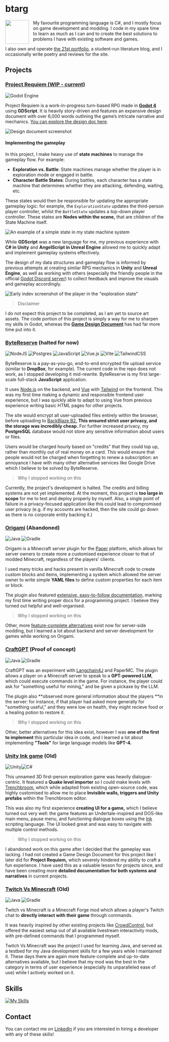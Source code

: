# btarg
<img align='left' height='75' src='https://github.com/btarg/Origami/blob/master/crane.png?raw=true' style='padding-right: 10px;' />

My favourite programming language is C#, and I mostly focus on game development and modding. I code in my spare time to learn as much as I can and to create the best solutions to problems I have with existing software and games.

I also own and operate [the 21st portfolio](https://21stportfolio.com), a student-run literature blog, and I occasionally write poetry and reviews for the site.

## Projects

### [Project Requiem (WIP - current)](https://github.com/btarg/third-person-controller)
![Godot Engine](https://img.shields.io/badge/GODOT-%23FFFFFF.svg?style=for-the-badge&logo=godot-engine)

Project Requiem is a work-in-progress turn-based RPG made in [**Godot 4**](https://godotengine.org) using **GDScript**. It is heavily story-driven and features an expansive design document with over 6,000 words outlining the game’s intricate narrative and mechanics. [You can explore the design doc here](https://docs.google.com/document/d/1ciNLXNb76iGfoPWgEIhHHFKyTaYyUXYv_RmkQ1yvwhU/edit?usp=sharing).

![Design document screenshot](https://i.imgur.com/P0jkkxS.png)


#### Implementing the gameplay
In this project, I make heavy use of **state machines** to manage the gameplay flow. For example:

- **Exploration vs. Battle**: State machines manage whether the player is in exploration mode or engaged in battle.
- **Character Battle States**: During battles, each character has a state machine that determines whether they are attacking, defending, waiting, etc.

These states would then be responsible for updating the appropriate gameplay logic: for example, the `ExplorationState` updates the third-person player controller, whilst the `BattleState` updates a top-down player controller. These states are **Nodes within the scene,** that are children of the State Machine itself.

![An example of a simple state in my state machine system](https://i.imgur.com/ZrxpdWZ.png)

While **GDScript** was a new language for me, my previous experience with **C# in Unity** and **AngelScript in Unreal Engine** allowed me to quickly adapt and implement gameplay systems effectively.

The design of my data structures and gameplay flow is informed by previous attempts at creating similar RPG mechanics in **Unity** and **Unreal Engine**, as well as working with others (especially the friendly people in the official [Godot Discord server](https://discord.gg/bdcfAYM4W9)) to collect feedback and improve the visuals and gameplay accordingly.

![Early indev screenshot of the player in the "exploration state"](https://i.imgur.com/KIvQsmP.png)

> Disclaimer

I do not expect this project to be completed, as I am yet to source art assets. The code portion of this project is simply a way for me to sharpen my skills in Godot, whereas the [**Game Design Document**](https://docs.google.com/document/d/1ciNLXNb76iGfoPWgEIhHHFKyTaYyUXYv_RmkQ1yvwhU/edit?usp=sharing) has had far more time put into it. 

### [ByteReserve](https://github.com/btarg/AWS-Upload) (halted for now)
![NodeJS](https://img.shields.io/badge/node.js-6DA55F?style=for-the-badge&logo=node.js&logoColor=white) ![Postgres](https://img.shields.io/badge/postgres-%23316192.svg?style=for-the-badge&logo=postgresql&logoColor=white) ![JavaScript](https://img.shields.io/badge/javascript-%23323330.svg?style=for-the-badge&logo=javascript&logoColor=%23F7DF1E) ![Vue.js](https://img.shields.io/badge/vuejs-%2335495e.svg?style=for-the-badge&logo=vuedotjs&logoColor=%234FC08D) ![Vite](https://img.shields.io/badge/vite-%23646CFF.svg?style=for-the-badge&logo=vite&logoColor=white) ![TailwindCSS](https://img.shields.io/badge/tailwindcss-%2338B2AC.svg?style=for-the-badge&logo=tailwind-css&logoColor=white)

ByteReserve is a pay-as-you-go, end-to-end encrypted file upload service (similar to **DropBox**, for example). The current code in the repo does not work, as I stopped developing it mid-rewrite.
ByteReserve is my first large-scale full-stack **JavaScript** application.

It uses [Node.js](https://nodejs.org/) on the backend, and [Vue](https://vuejs.org/) with [Tailwind](https://tailwindcss.com/) on the frontend. This was my first time making a dynamic and responsible frontend user experience, but I was quickly able to adapt to using Vue from previous experience writing basic HTML pages for other projects.

The site would encrypt all user-uploaded files entirely within the browser, before uploading to [BackBlaze B2.](https://backblaze.com) **This ensured strict user privacy, and the storage was incredibly cheap.** For further increased privacy, my **PostgreSQL** database would not store any sensitive information about users or files.

Users would be charged hourly based on "credits" that they could top up, rather than monthly out of real money on a card. This would ensure that people would not be charged when forgetting to renew a subscription: an annoyance I have with many other alternative services like Google Drive which I believe to be solved by ByteReserve.

> Why I stopped working on this

Currently, the project's development is halted. The credits and billing systems are not yet implemented. At the moment, this project is **too large in scope** for me to test and deploy properly by myself. Also, a single point of failure in a privacy-focused application like this could lead to compromised user privacy (e.g. if my accounts are hacked, then the site could go down as there is no corporate entity backing it.)

### [Origami](https://github.com/btarg/origami) (Abandoned)
![Java](https://img.shields.io/badge/java-%23ED8B00.svg?style=for-the-badge&logo=openjdk&logoColor=white) ![Gradle](https://img.shields.io/badge/Gradle-02303A.svg?style=for-the-badge&logo=Gradle&logoColor=white)

Origami is a Minecraft server plugin for the [Paper](https://papermc.org/) platform, which allows for server owners to create more a customised experience closer to that of modded Minecraft, regardless of the players' clients.

I used many tricks and hacks present in vanilla Minecraft code to create custom blocks and items, implementing a system which allowed the server owner to write simple **YAML files** to define custom properties for each item or block.

The plugin also featured [extensive, easy-to-follow documentation](https://btarg.gitbook.io/origami-docs), marking my first time writing proper docs for a programming project. I believe they turned out helpful and well-organised.

> Why I stopped working on this

Other, more [feature-complete alternatives](https://modrinth.com/mod/polymer) exist now for server-side modding, but I learned a lot about backend and server development for games while working on Origami.


### [CraftGPT](https://github.com/btarg/CraftGPT) (Proof of concept)
![Java](https://img.shields.io/badge/java-%23ED8B00.svg?style=for-the-badge&logo=openjdk&logoColor=white) ![Gradle](https://img.shields.io/badge/Gradle-02303A.svg?style=for-the-badge&logo=Gradle&logoColor=white)

CraftGPT was an experiment with [Langchain4J](https://github.com/langchain4j/langchain4j) and PaperMC. The plugin allows a player on a Minecraft server to speak to a **GPT-powered LLM**, which could execute commands in the game. For instance, the player could ask for "something useful for mining," and be given a pickaxe by the LLM.

The plugin also **observed more general information about the players **in the server: for instance, if that player had asked more generally for "something useful," and they were low on health, they might recieve food or a healing potion to restore it.

> Why I stopped working on this

Other, better alternatives for this idea exist, however I was **one of the first to implement** this particular idea in code, and I learned a lot about implementing **"Tools"** for large language models like **GPT-4.**

### [Unity Ink game](https://github.com/btarg/UnityInkGame) (Old)
![Unity](https://img.shields.io/badge/unity-%23000000.svg?style=for-the-badge&logo=unity&logoColor=white)![C#](https://img.shields.io/badge/c%23-%23239120.svg?style=for-the-badge&logo=csharp&logoColor=white)

This unnamed 3D first-person exploration game was heavily dialogue-centric. It featured a **Quake level importer** so I could make levels with [Trenchbroom](https://trenchbroom.github.io/), which while adapted from existing open-source code, was highly customised to allow me to place **Invisible walls, triggers and Unity prefabs** within the Trenchbroom editor.

This was also my first experience **creating UI for a game,** which I believe turned out very well: the game features an Undertale-inspired and DOS-like main menu, pause menu, and functioning dialogue boxes using the [Ink](https://www.inklestudios.com/ink/) scripting language. The UI looked great and was easy to navigate with multiple control methods.

> Why I stopped working on this

I abandoned work on this game after I decided that the gameplay was lacking. I had not created a Game Design Document for this project like I later did for **Project Requiem,** which severely hindered my ability to craft a fun experience. I have used this as a valuable lesson for projects since, and have been creating more **detailed documentation for both systems and narratives** in current projects.


### [Twitch Vs Minecraft](https://github.com/btarg/TwitchVsMinecraft2) (Old)
![Java](https://img.shields.io/badge/java-%23ED8B00.svg?style=for-the-badge&logo=openjdk&logoColor=white) ![Gradle](https://img.shields.io/badge/Gradle-02303A.svg?style=for-the-badge&logo=Gradle&logoColor=white)

Twitch vs Minecraft is a Minecraft Forge mod which allows a player's Twitch chat to **directly interact with their game** through commands.

It was heavily inspired by other existing projects like [CrowdControl](https://crowdcontrol.live/), but offered the easiest setup out of all available livestream interactivity mods, with pre-defined commands that I programmed myself.

Twitch Vs Minecraft was the project I used for learning Java, and served as a testbed for my Java development skills for a few years while I maintained it. These days there are again more feature-complete and up-to-date alternatives available, but I believe that my mod was the best in the category in terms of user experience (especially its unparalleled ease of use) while I actively worked on it.

## Skills
[![My Skills](https://skillicons.dev/icons?i=vscode,github,java,cs,unity,godot,unreal,python,idea,discord,bots,linux,nginx,gcp,aws,ps,md,netlify,postgresql,javascript,typescript)](https://skillicons.dev)

## Contact
You can contact me on [LinkedIn](https://www.linkedin.com/in/benjamin-targett-1298ab29a/) if you are interested in hiring a developer with any of these skills!
